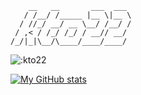 ```
    __   __       ___  ___ 
   / /__/ /_____ |__ \|__ \
  / //_/ __/ __ \__/ /__/ /
 / ,< / /_/ /_/ / __// __/ 
/_/|_|\__/\____/____/____/
```

![:kto22](https://moe-counter.es3n1n.eu/get/@:kto22?theme=rule34)


[![My GitHub stats](https://github-readme-stats.vercel.app/api?username=kto22&hide=stars&show_icons=true&theme=synthwave&hide_rank=true)](https://github.com/anuraghazra/github-readme-stats)
